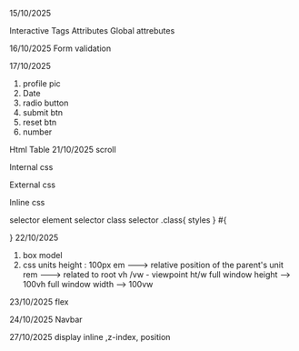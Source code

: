 15/10/2025

Interactive Tags
Attributes
Global attrebutes

16/10/2025
Form validation

17/10/2025
1. profile pic
2. Date
3. radio button
4. submit btn
5. reset btn
6. number

 Html Table
 21/10/2025
scroll

 Internal css

 <style> 
 p{
    background color : #ffff;


 }
 h1{

 }
 </style>
 External css
 <link rel ="stylesheet" href ="style.css">
 Inline css


selector
element selector
class selector
.class{
styles
}
#{
    
}
22/10/2025
1. box model
2. css units
height : 100px
em ---> relative position of the parent's unit
rem ---> related to root
vh /vw - viewpoint ht/w
full window height --> 100vh
full window width --> 100vw

23/10/2025
flex

24/10/2025
Navbar

27/10/2025
display inline ,z-index, position